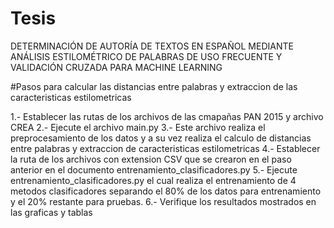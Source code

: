 # Tesis
DETERMINACIÓN DE AUTORÍA DE TEXTOS EN ESPAÑOL MEDIANTE ANÁLISIS ESTILOMÉTRICO DE PALABRAS DE USO FRECUENTE Y VALIDACIÓN CRUZADA PARA MACHINE LEARNING 

#Pasos para calcular las distancias entre palabras y extraccion de las caracteristicas estilometricas

1.- Establecer las rutas de los archivos de las cmapañas PAN 2015 y archivo CREA
2.- Ejecute el archivo main.py
3.- Este archivo realiza el preprocesamiento de los datos y a su vez realiza el calculo de distancias entre palabras y extraccion de caracteristicas estilometricas
4.- Establecer la ruta de los archivos con extension CSV que se crearon en el paso anterior en el documento entrenamiento_clasificadores.py
5.- Ejecute entrenamiento_clasificadores.py el cual realiza el entrenamiento de 4 metodos clasificadores separando el 80% de los datos para entrenamiento y el 20% restante para pruebas.
6.- Verifique los resultados mostrados en las graficas y tablas
